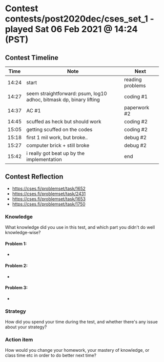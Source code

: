 # Contest contests/post2020dec/cses_set_1 - played Sat 06 Feb 2021 @ 14:24 (PST)

## Contest Timeline

| Time | Note | Next |
|----|----|----|
14:24 | start | reading problems
14:27 | seem straightforward: psum, log10 adhoc, bitmask dp, binary lifting | coding #1
14:37 | AC #1 | paperwork #2
14:45 | scuffed as heck but should work | coding #2
15:05 | getting scuffed on the codes | coding #2
15:18 | first 1 mil work, but broke.. | debug #2
15:27 | computer brick + still broke | debug #2
15:42 | i really got beat up by the implementation | end

## Contest Reflection

- https://cses.fi/problemset/task/1652
- https://cses.fi/problemset/task/2431
- https://cses.fi/problemset/task/1653
- https://cses.fi/problemset/task/1750

### Knowledge
What knowledge did you use in this test, and which part you didn't do well knowledge-wise?

#### Problem 1:

-

#### Problem 2:

-

#### Problem 3:

-

### Strategy
How did you spend your time during the test, and whether there's any issue about your strategy?

### Action item
How would you change your homework, your mastery of knowledge, or class time etc in order to do better next time?

